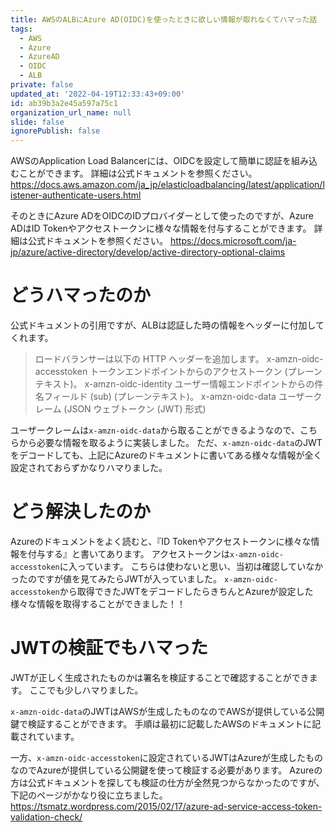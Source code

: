 ```yaml
---
title: AWSのALBにAzure AD(OIDC)を使ったときに欲しい情報が取れなくてハマった話
tags:
  - AWS
  - Azure
  - AzureAD
  - OIDC
  - ALB
private: false
updated_at: '2022-04-19T12:33:43+09:00'
id: ab39b3a2e45a597a75c1
organization_url_name: null
slide: false
ignorePublish: false
---
```

AWSのApplication Load Balancerには、OIDCを設定して簡単に認証を組み込むことができます。
詳細は公式ドキュメントを参照ください。
https://docs.aws.amazon.com/ja_jp/elasticloadbalancing/latest/application/listener-authenticate-users.html

そのときにAzure ADをOIDCのIDプロバイダーとして使ったのですが、Azure ADはID Tokenやアクセストークンに様々な情報を付与することができます。
詳細は公式ドキュメントを参照ください。
https://docs.microsoft.com/ja-jp/azure/active-directory/develop/active-directory-optional-claims

# どうハマったのか

公式ドキュメントの引用ですが、ALBは認証した時の情報をヘッダーに付加してくれます。
> ロードバランサーは以下の HTTP ヘッダーを追加します。
x-amzn-oidc-accesstoken
トークンエンドポイントからのアクセストークン (プレーンテキスト)。
x-amzn-oidc-identity
ユーザー情報エンドポイントからの件名フィールド (sub) (プレーンテキスト)。
x-amzn-oidc-data
ユーザークレーム (JSON ウェブトークン (JWT) 形式)

ユーザークレームは`x-amzn-oidc-data`から取ることができるようなので、こちらから必要な情報を取るように実装しました。
ただ、`x-amzn-oidc-data`のJWTをデコードしても、上記にAzureのドキュメントに書いてある様々な情報が全く設定されておらずかなりハマりました。

# どう解決したのか

Azureのドキュメントをよく読むと、『ID Tokenやアクセストークンに様々な情報を付与する』と書いてあります。
アクセストークンは`x-amzn-oidc-accesstoken`に入っています。
こちらは使わないと思い、当初は確認していなかったのですが値を見てみたらJWTが入っていました。
`x-amzn-oidc-accesstoken`から取得できたJWTをデコードしたらきちんとAzureが設定した様々な情報を取得することができました！！

# JWTの検証でもハマった

JWTが正しく生成されたものかは署名を検証することで確認することができます。
ここでも少しハマりました。

`x-amzn-oidc-data`のJWTはAWSが生成したものなのでAWSが提供している公開鍵で検証することができます。
手順は最初に記載したAWSのドキュメントに記載されています。

一方、`x-amzn-oidc-accesstoken`に設定されているJWTはAzureが生成したものなのでAzureが提供している公開鍵を使って検証する必要があります。
Azureの方は公式ドキュメントを探しても検証の仕方が全然見つからなかったのですが、下記のページがかなり役に立ちました。
https://tsmatz.wordpress.com/2015/02/17/azure-ad-service-access-token-validation-check/

